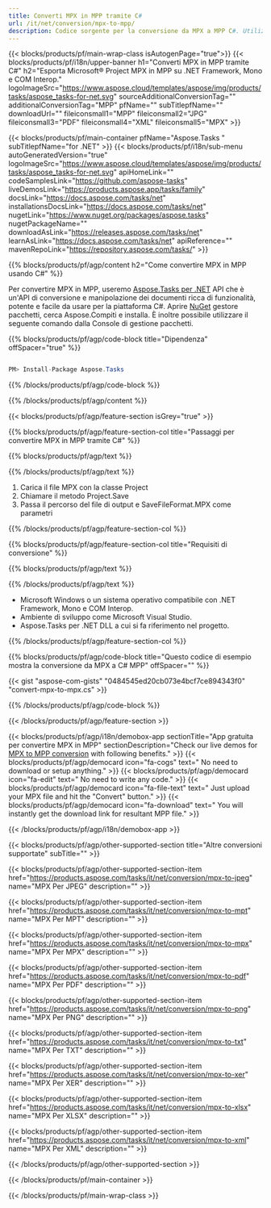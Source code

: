 ```yaml
---
title: Converti MPX in MPP tramite C# 
url: /it/net/conversion/mpx-to-mpp/ 
description: Codice sorgente per la conversione da MPX a MPP C#. Utilizzare il codice di esempio API per la conversione batch di file MPX in MPP all'interno di VB.NET Asp.NET o qualsiasi applicazione basata su .NET.
---
```


{{< blocks/products/pf/main-wrap-class isAutogenPage="true">}}
{{< blocks/products/pf/i18n/upper-banner h1="Converti MPX in MPP tramite C#" h2="Esporta Microsoft® Project MPX in MPP su .NET Framework, Mono e COM Interop." logoImageSrc="https://www.aspose.cloud/templates/aspose/img/products/tasks/aspose_tasks-for-net.svg" sourceAdditionalConversionTag="" additionalConversionTag="MPP" pfName="" subTitlepfName="" downloadUrl="" fileiconsmall1="MPP" fileiconsmall2="JPG" fileiconsmall3="PDF" fileiconsmall4="XML" fileiconsmall5="MPX" >}}

{{< blocks/products/pf/main-container pfName="Aspose.Tasks " subTitlepfName="for .NET" >}}
{{< blocks/products/pf/i18n/sub-menu autoGeneratedVersion="true" logoImageSrc="https://www.aspose.cloud/templates/aspose/img/products/tasks/aspose_tasks-for-net.svg" apiHomeLink="" codeSamplesLink="https://github.com/aspose-tasks" liveDemosLink="https://products.aspose.app/tasks/family" docsLink="https://docs.aspose.com/tasks/net" installationsDocsLink="https://docs.aspose.com/tasks/net" nugetLink="https://www.nuget.org/packages/aspose.tasks" nugetPackageName="" downloadAsLink="https://releases.aspose.com/tasks/net" learnAsLink="https://docs.aspose.com/tasks/net" apiReference="" mavenRepoLink="https://repository.aspose.com/tasks/" >}}

{{% blocks/products/pf/agp/content h2="Come convertire MPX in MPP usando C#" %}}

Per convertire MPX in MPP, useremo
 [Aspose.Tasks per .NET](https://products.aspose.com/tasks/net)
 API che è un'API di conversione e manipolazione dei documenti ricca di funzionalità, potente e facile da usare per la piattaforma C#. Aprire
 [NuGet](https://www.nuget.org/packages/aspose.tasks)
 gestore pacchetti, cerca
 Aspose.Compiti
 e installa. È inoltre possibile utilizzare il seguente comando dalla Console di gestione pacchetti.

{{% blocks/products/pf/agp/code-block title="Dipendenza" offSpacer="true" %}}

```cs

PM> Install-Package Aspose.Tasks

```

{{% /blocks/products/pf/agp/code-block %}}

{{% /blocks/products/pf/agp/content %}}

{{< blocks/products/pf/agp/feature-section isGrey="true" >}}

{{% blocks/products/pf/agp/feature-section-col title="Passaggi per convertire MPX in MPP tramite C#" %}}

{{% blocks/products/pf/agp/text %}}

{{% /blocks/products/pf/agp/text %}}

1. Carica il file MPX con la classe Project
1. Chiamare il metodo Project.Save
1. Passa il percorso del file di output e SaveFileFormat.MPX come parametri

{{% /blocks/products/pf/agp/feature-section-col %}}

{{% blocks/products/pf/agp/feature-section-col title="Requisiti di conversione" %}}

{{% blocks/products/pf/agp/text %}}

{{% /blocks/products/pf/agp/text %}}

- Microsoft Windows o un sistema operativo compatibile con .NET Framework, Mono e COM Interop.
- Ambiente di sviluppo come Microsoft Visual Studio.
- Aspose.Tasks per .NET DLL a cui si fa riferimento nel progetto.

{{% /blocks/products/pf/agp/feature-section-col %}}

{{% blocks/products/pf/agp/code-block title="Questo codice di esempio mostra la conversione da MPX a C# MPP" offSpacer="" %}}

{{< gist "aspose-com-gists" "0484545ed20cb073e4bcf7ce894343f0" "convert-mpx-to-mpx.cs" >}}

{{% /blocks/products/pf/agp/code-block %}}

{{< /blocks/products/pf/agp/feature-section >}}

<!-- aboutfile Starts -->

{{< blocks/products/pf/agp/i18n/demobox-app sectionTitle="App gratuita per convertire MPX in MPP" sectionDescription="Check our live demos for [MPX to MPP conversion](https://products.aspose.app/tasks/conversion/mpx-to-mpp) with following benefits." >}}
        {{< blocks/products/pf/agp/democard icon="fa-cogs" text=" No need to download or setup anything." >}}
        {{< blocks/products/pf/agp/democard icon="fa-edit" text=" No need to write any code." >}}
        {{< blocks/products/pf/agp/democard icon="fa-file-text" text=" Just upload your MPX file and hit the \"Convert\" button." >}}
        {{< blocks/products/pf/agp/democard icon="fa-download" text=" You will instantly get the download link for resultant MPP file." >}}

{{< /blocks/products/pf/agp/i18n/demobox-app >}}

<!-- aboutfile Ends -->

{{< blocks/products/pf/agp/other-supported-section title="Altre conversioni supportate" subTitle="" >}}

{{< blocks/products/pf/agp/other-supported-section-item href="https://products.aspose.com/tasks/it/net/conversion/mpx-to-jpeg" name="MPX Per JPEG" description="" >}}

{{< blocks/products/pf/agp/other-supported-section-item href="https://products.aspose.com/tasks/it/net/conversion/mpx-to-mpt" name="MPX Per MPT" description="" >}}

{{< blocks/products/pf/agp/other-supported-section-item href="https://products.aspose.com/tasks/it/net/conversion/mpx-to-mpx" name="MPX Per MPX" description="" >}}

{{< blocks/products/pf/agp/other-supported-section-item href="https://products.aspose.com/tasks/it/net/conversion/mpx-to-pdf" name="MPX Per PDF" description="" >}}

{{< blocks/products/pf/agp/other-supported-section-item href="https://products.aspose.com/tasks/it/net/conversion/mpx-to-png" name="MPX Per PNG" description="" >}}

{{< blocks/products/pf/agp/other-supported-section-item href="https://products.aspose.com/tasks/it/net/conversion/mpx-to-txt" name="MPX Per TXT" description="" >}}

{{< blocks/products/pf/agp/other-supported-section-item href="https://products.aspose.com/tasks/it/net/conversion/mpx-to-xer" name="MPX Per XER" description="" >}}

{{< blocks/products/pf/agp/other-supported-section-item href="https://products.aspose.com/tasks/it/net/conversion/mpx-to-xlsx" name="MPX Per XLSX" description="" >}}

{{< blocks/products/pf/agp/other-supported-section-item href="https://products.aspose.com/tasks/it/net/conversion/mpx-to-xml" name="MPX Per XML" description="" >}}



{{< /blocks/products/pf/agp/other-supported-section >}}

{{< /blocks/products/pf/main-container >}}
    
{{< /blocks/products/pf/main-wrap-class >}}